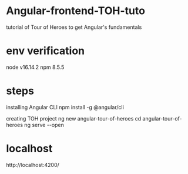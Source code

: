 # Angular-frontend-TOH-tuto
tutorial of Tour of Heroes to get Angular's fundamentals

# env verification
node v16.14.2
npm 8.5.5

# steps
installing Angular CLI
npm install -g @angular/cli

creating TOH project
ng new angular-tour-of-heroes
cd angular-tour-of-heroes
ng serve --open

# localhost
http://localhost:4200/